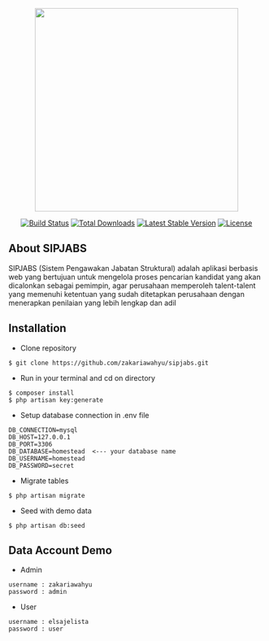 <p align="center"><img src="https://res.cloudinary.com/dtfbvvkyp/image/upload/v1566331377/laravel-logolockup-cmyk-red.svg" width="400"></p>

<p align="center">
<a href="https://travis-ci.org/laravel/framework"><img src="https://travis-ci.org/laravel/framework.svg" alt="Build Status"></a>
<a href="https://packagist.org/packages/laravel/framework"><img src="https://poser.pugx.org/laravel/framework/d/total.svg" alt="Total Downloads"></a>
<a href="https://packagist.org/packages/laravel/framework"><img src="https://poser.pugx.org/laravel/framework/v/stable.svg" alt="Latest Stable Version"></a>
<a href="https://packagist.org/packages/laravel/framework"><img src="https://poser.pugx.org/laravel/framework/license.svg" alt="License"></a>
</p>

## About SIPJABS

SIPJABS (Sistem Pengawakan Jabatan Struktural) adalah aplikasi berbasis web yang bertujuan untuk mengelola proses pencarian kandidat yang akan dicalonkan sebagai pemimpin, agar perusahaan memperoleh talent-talent yang memenuhi ketentuan yang sudah ditetapkan perusahaan dengan menerapkan penilaian yang lebih lengkap dan adil

## Installation
- Clone repository
```
$ git clone https://github.com/zakariawahyu/sipjabs.git
```
- Run in your terminal and cd on directory
```
$ composer install
$ php artisan key:generate
```
- Setup database connection in .env file
```
DB_CONNECTION=mysql
DB_HOST=127.0.0.1
DB_PORT=3306
DB_DATABASE=homestead  <--- your database name
DB_USERNAME=homestead
DB_PASSWORD=secret
```


- Migrate tables
```
$ php artisan migrate
```


- Seed with demo data
```
$ php artisan db:seed
```

## Data Account Demo

- Admin
```
username : zakariawahyu
password : admin
```

- User
```
username : elsajelista
password : user
```


